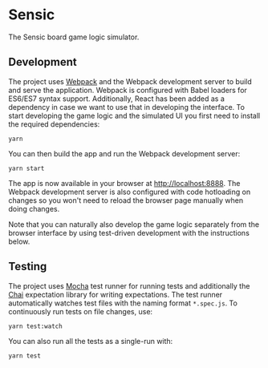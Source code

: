 # Sensic

The Sensic board game logic simulator.

## Development

The project uses [Webpack](http://webpack.github.io/) and the Webpack development server to build and serve the application. Webpack is configured with Babel loaders for ES6/ES7 syntax support. Additionally, React has been added as a dependency in case we want to use that in developing the interface. To start developing the game logic and the simulated UI you first need to install the required dependencies:

```
yarn
```

You can then build the app and run the Webpack development server:

```
yarn start
```

The app is now available in your browser at [http://localhost:8888](http://localhost:8888). The Webpack development server is also configured with code hotloading on changes so you won't need to reload the browser page manually when doing changes.

Note that you can naturally also develop the game logic separately from the browser interface by using test-driven development with the instructions below.

## Testing

The project uses [Mocha](https://github.com/mochajs/mocha) test runner for running tests and additionally the [Chai](http://chaijs.com/) expectation library for writing expectations. The test runner automatically watches test files with the naming format `*.spec.js`. To continuously run tests on file changes, use:

```
yarn test:watch
```

You can also run all the tests as a single-run with:

```
yarn test
```
